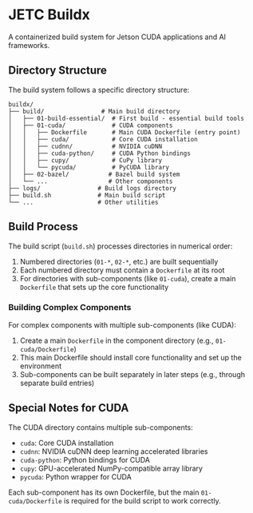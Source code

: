<!-- THIS FILE IS REDUNDANT AND SHOULD BE REMOVED. The content in this file is already covered in the main README.md file in more detail. -->

# JETC Buildx

A containerized build system for Jetson CUDA applications and AI frameworks.

## Directory Structure

The build system follows a specific directory structure:

```
buildx/
├── build/                # Main build directory
│   ├── 01-build-essential/  # First build - essential build tools
│   ├── 01-cuda/             # CUDA components
│   │   ├── Dockerfile       # Main CUDA Dockerfile (entry point)
│   │   ├── cuda/            # Core CUDA installation
│   │   ├── cudnn/           # NVIDIA cuDNN
│   │   ├── cuda-python/     # CUDA Python bindings
│   │   ├── cupy/            # CuPy library
│   │   └── pycuda/          # PyCUDA library
│   ├── 02-bazel/           # Bazel build system
│   └── ...                 # Other components
├── logs/                # Build logs directory
├── build.sh             # Main build script
└── ...                  # Other utilities
```

## Build Process

The build script (`build.sh`) processes directories in numerical order:

1. Numbered directories (`01-*`, `02-*`, etc.) are built sequentially
2. Each numbered directory must contain a `Dockerfile` at its root
3. For directories with sub-components (like `01-cuda`), create a main `Dockerfile` that sets up the core functionality

### Building Complex Components

For complex components with multiple sub-components (like CUDA):

1. Create a main `Dockerfile` in the component directory (e.g., `01-cuda/Dockerfile`)
2. This main Dockerfile should install core functionality and set up the environment
3. Sub-components can be built separately in later steps (e.g., through separate build entries)

## Special Notes for CUDA

The CUDA directory contains multiple sub-components:
- `cuda`: Core CUDA installation
- `cudnn`: NVIDIA cuDNN deep learning accelerated libraries
- `cuda-python`: Python bindings for CUDA
- `cupy`: GPU-accelerated NumPy-compatible array library
- `pycuda`: Python wrapper for CUDA

Each sub-component has its own Dockerfile, but the main `01-cuda/Dockerfile` is required for the build script to work correctly.
